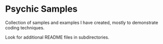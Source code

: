 # Psychic Samples

Collection of samples and examples I have created, mostly to demonstrate coding techniques.

Look for additional README files in subdirectories.
